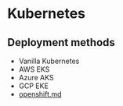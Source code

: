 # Kubernetes

## Deployment methods

* Vanilla Kubernetes
* AWS EKS
* Azure AKS
* GCP EKE
* [openshift.md](openshift.md "mention")
